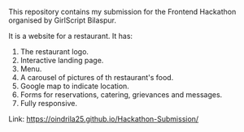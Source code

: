 This repository contains my submission for the Frontend Hackathon organised by GirlScript Bilaspur. 

It is a website for a restaurant. It has:

1. The restaurant logo.
2. Interactive landing page.
3. Menu.
4. A carousel of pictures of th restaurant's food.
5. Google map to indicate location.
6. Forms for reservations, catering, grievances and messages.
7. Fully responsive.

Link: https://oindrila25.github.io/Hackathon-Submission/ 
